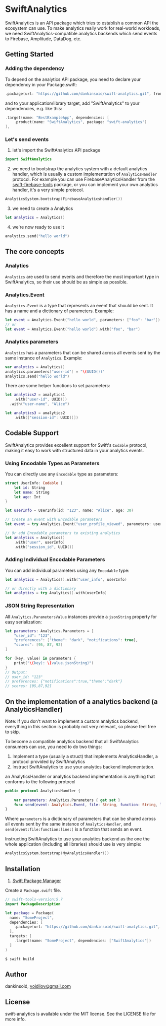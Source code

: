 # SwiftAnalytics
SwiftAnalytics is an API package which tries to establish a common API the ecosystem can use.
To make analytics really work for real-world workloads, we need SwiftAnalytics-compatible analytics backends which send events to Firebase, Amplitude, DataDog, etc.

## Getting Started

### Adding the dependency
To depend on the analytics API package, you need to declare your dependency in your Package.swift:
```swift
.package(url: "https://github.com/dankinsoid/swift-analytics.git", from: "1.9.0"),
```
and to your application/library target, add "SwiftAnalytics" to your dependencies, e.g. like this:
```swift
.target(name: "BestExampleApp", dependencies: [
    .product(name: "SwiftAnalytics", package: "swift-analytics")
],
```
### Let's send events
1. let's import the SwiftAnalytics API package
```swift
import SwiftAnalytics
```

2. we need to bootstrap the analytics system with a default analytics handler, which is usually a custom implementation of `AnalyticsHandler` protocol. For example you can use FirebaseAnalyticsHandler from the [swift-firebase-tools](https://github.com/dankinsoid/swift-firebase-tools) package, or you can implement your own analytics handler, it's a very simple protocol.

```swift
AnalyticsSystem.bootstrap(FirebaseAnalyticsHandler())
```

3. we need to create a Analytics
```swift
let analytics = Analytics()
```

4. we're now ready to use it
```swift
analytics.send("hello world")
```

## The core concepts

### Analytics
`Analytics` are used to send events and therefore the most important type in SwiftAnalytics, so their use should be as simple as possible.

### Analytics.Event
`Analytics.Event` is a type that represents an event that should be sent. It has a name and a dictionary of parameters. Example:
```swift
let event = Analytics.Event("hello world", parameters: ["foo": "bar"])
// or
let event = Analytics.Event("hello world").with("foo", "bar")
```

### Analytics parameters
`Analytics` has a parameters that can be shared across all events sent by the same instance of `Analytics`. Example:
```swift
var analytics = Analytics()
analytics.parameters["user-id"] = "\(UUID())"
analytics.send("hello world")
```
There are some helper functions to set parameters:
```swift
let analytics2 = analytics1
	.with("user-id", UUID())
  .with("user-name", "Alice")

let analytics3 = analytics2
    .with(["session-id": UUID()])
```

## Codable Support

SwiftAnalytics provides excellent support for Swift's `Codable` protocol, making it easy to work with structured data in your analytics events.

### Using Encodable Types as Parameters

You can directly use any `Encodable` type as parameters:

```swift
struct UserInfo: Codable {
    let id: String
    let name: String
    let age: Int
}

let userInfo = UserInfo(id: "123", name: "Alice", age: 30)

// Create an event with Encodable parameters
let event = try Analytics.Event("user_profile_viewed", parameters: userInfo)

// Or add Encodable parameters to existing analytics
let analytics = Analytics()
    .with("user", userInfo)
    .with("session_id", UUID())
```

### Adding Individual Encodable Parameters

You can add individual parameters using any `Encodable` type:

```swift
let analytics = Analytics().with("user_info", userInfo)

// or directly with a dictionary
let analytics = try Analytics().with(userInfo)
```

### JSON String Representation

All `Analytics.ParametersValue` instances provide a `jsonString` property for easy serialization:

```swift
let parameters: Analytics.Parameters = [
    "user_id": "123",
    "preferences": ["theme": "dark", "notifications": true],
    "scores": [95, 87, 92]
]

for (key, value) in parameters {
    print("\(key): \(value.jsonString)")
}
// Output:
// user_id: "123"
// preferences: {"notifications":true,"theme":"dark"}
// scores: [95,87,92]
```

## On the implementation of a analytics backend (a AnalyticsHandler)
Note: If you don't want to implement a custom analytics backend, everything in this section is probably not very relevant, so please feel free to skip.

To become a compatible analytics backend that all SwiftAnalytics consumers can use, you need to do two things: 
1. Implement a type (usually a struct) that implements AnalyticsHandler, a protocol provided by SwiftAnalytics
2. Instruct SwiftAnalytics to use your analytics backend implementation.

an AnalyticsHandler or analytics backend implementation is anything that conforms to the following protocol
```swift
public protocol AnalyticsHandler {
    
    var parameters: Analytics.Parameters { get set }
    func send(event: Analytics.Event, file: String, function: String, line: UInt)
}
```
Where `parameters` is a dictionary of parameters that can be shared across all events sent by the same instance of `AnalyticsHandler`, and `send(event:file:function:line:)` is a function that sends an event.

Instructing SwiftAnalytics to use your analytics backend as the one the whole application (including all libraries) should use is very simple:

```swift
AnalyticsSystem.bootstrap(MyAnalyticsHandler())
```

## Installation

1. [Swift Package Manager](https://github.com/apple/swift-package-manager)

Create a `Package.swift` file.
```swift
// swift-tools-version:5.7
import PackageDescription

let package = Package(
  name: "SomeProject",
  dependencies: [
    .package(url: "https://github.com/dankinsoid/swift-analytics.git", from: "1.9.0")
  ],
  targets: [
    .target(name: "SomeProject", dependencies: ["SwiftAnalytics"])
  ]
)
```
```ruby
$ swift build
```

## Author

dankinsoid, voidilov@gmail.com

## License

swift-analytics is available under the MIT license. See the LICENSE file for more info.
